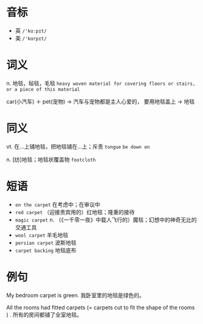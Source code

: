 # 音标

- 英 `/'kɑːpɪt/`
- 美 `/'kɑrpɪt/`

# 词义

n. 地毯，毡毯，毛毯
`heavy woven material for covering floors or stairs, or a piece of this material`



car(小汽车) ＋ pet(宠物) → 汽车与宠物都是主人心爱的， 要用地毯盖上 → 地毯

# 同义

vt. 在…上铺地毯，把地毯铺在…上；斥责
`tongue` `be down on`

n. [纺]地毯；地毯状覆盖物
`footcloth`

# 短语

- `on the carpet` 在考虑中；在审议中
- `red carpet` （迎接贵宾用的）红地毯；隆重的接待
- `magic carpet` n. （《一千零一夜》中载人飞行的）魔毯；幻想中的神奇无比的交通工具
- `wool carpet` 羊毛地毯
- `persian carpet` 波斯地毯
- `carpet backing` 地毯底布

# 例句

My bedroom carpet is green.
我卧室里的地毯是绿色的。

All the rooms had fitted carpets (= carpets cut to fit the shape of the rooms ) .
所有的房间都铺了全室地毯。


